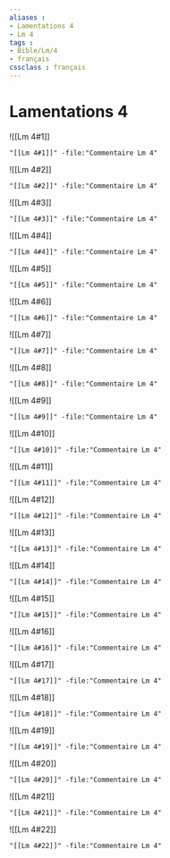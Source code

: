 ```yaml
---
aliases : 
- Lamentations 4
- Lm 4
tags : 
- Bible/Lm/4
- français
cssclass : français
---
```


# Lamentations 4

![[Lm 4#1]]

```query
"[[Lm 4#1]]" -file:"Commentaire Lm 4"
```

![[Lm 4#2]]

```query
"[[Lm 4#2]]" -file:"Commentaire Lm 4"
```

![[Lm 4#3]]

```query
"[[Lm 4#3]]" -file:"Commentaire Lm 4"
```

![[Lm 4#4]]

```query
"[[Lm 4#4]]" -file:"Commentaire Lm 4"
```

![[Lm 4#5]]

```query
"[[Lm 4#5]]" -file:"Commentaire Lm 4"
```

![[Lm 4#6]]

```query
"[[Lm 4#6]]" -file:"Commentaire Lm 4"
```

![[Lm 4#7]]

```query
"[[Lm 4#7]]" -file:"Commentaire Lm 4"
```

![[Lm 4#8]]

```query
"[[Lm 4#8]]" -file:"Commentaire Lm 4"
```

![[Lm 4#9]]

```query
"[[Lm 4#9]]" -file:"Commentaire Lm 4"
```

![[Lm 4#10]]

```query
"[[Lm 4#10]]" -file:"Commentaire Lm 4"
```

![[Lm 4#11]]

```query
"[[Lm 4#11]]" -file:"Commentaire Lm 4"
```

![[Lm 4#12]]

```query
"[[Lm 4#12]]" -file:"Commentaire Lm 4"
```

![[Lm 4#13]]

```query
"[[Lm 4#13]]" -file:"Commentaire Lm 4"
```

![[Lm 4#14]]

```query
"[[Lm 4#14]]" -file:"Commentaire Lm 4"
```

![[Lm 4#15]]

```query
"[[Lm 4#15]]" -file:"Commentaire Lm 4"
```

![[Lm 4#16]]

```query
"[[Lm 4#16]]" -file:"Commentaire Lm 4"
```

![[Lm 4#17]]

```query
"[[Lm 4#17]]" -file:"Commentaire Lm 4"
```

![[Lm 4#18]]

```query
"[[Lm 4#18]]" -file:"Commentaire Lm 4"
```

![[Lm 4#19]]

```query
"[[Lm 4#19]]" -file:"Commentaire Lm 4"
```

![[Lm 4#20]]

```query
"[[Lm 4#20]]" -file:"Commentaire Lm 4"
```

![[Lm 4#21]]

```query
"[[Lm 4#21]]" -file:"Commentaire Lm 4"
```

![[Lm 4#22]]

```query
"[[Lm 4#22]]" -file:"Commentaire Lm 4"
```

